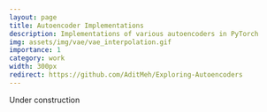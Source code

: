```yaml
---
layout: page
title: Autoencoder Implementations
description: Implementations of various autoencoders in PyTorch
img: assets/img/vae/vae_interpolation.gif
importance: 1
category: work
width: 300px
redirect: https://github.com/AditMeh/Exploring-Autoencoders
---
```


Under construction